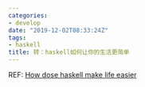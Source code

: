 ```yaml
---
categories: 
- develop
date: "2019-12-02T08:33:24Z"
tags: 
- haskell
title: 转：haskell如何让你的生活更简单
---
```


REF: [How dose haskell make life easier](https://www.williamyaoh.com/posts/2019-11-30-how-does-haskell-make-life-easier.html)
<!--more-->


